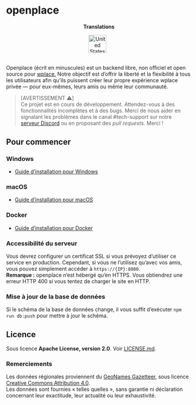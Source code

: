 # openplace  

<p align="center"><strong>Translations</strong></p>
<p align="center">
    <a href="../../README.md"><img src="https://flagcdn.com/256x192/us.png" width="48" alt="United States Flag"></a>
  &nbsp;

## 

Openplace (écrit en minuscules) est un backend libre, non officiel et open source pour [wplace.](https://wplace.live) Notre objectif est d’offrir la liberté et la flexibilité à tous les utilisateurs afin qu’ils puissent créer leur propre expérience wplace privée — pour eux-mêmes, leurs amis ou même leur communauté.  

> [AVERTISSEMENT ⚠️]  
> Ce projet est en cours de développement. Attendez-vous à des fonctionnalités incomplètes et à des bugs. Merci de nous aider en signalant les problèmes dans le canal #tech-support sur notre [serveur Discord](https://discord.gg/ZRC4DnP9Z2) ou en proposant des *pull requests*. Merci !  

## Pour commencer  

### Windows  
- [Guide d’installation pour Windows](INSTALLATION_WINDOWS.md)  

### macOS  
- [Guide d’installation pour macOS](INSTALLATION_MACOS.md)  

### Docker  
- [Guide d’installation pour Docker](INSTALLATION_DOCKER.md)  

### Accessibilité du serveur  
Vous devrez configurer un certificat SSL si vous prévoyez d’utiliser ce service en production. Cependant, si vous ne l’utilisez qu’avec vos amis, vous pouvez simplement accéder à `https://{IP}:8080`.  
**Remarque :** openplace n’est hébergé qu’en HTTPS. Vous obtiendrez une erreur HTTP 400 si vous tentez de charger le site en HTTP.  

### Mise à jour de la base de données  
Si le schéma de la base de données change, il vous suffit d’exécuter `npm run db:push` pour mettre à jour le schéma.  

## Licence  
Sous licence **Apache License, version 2.0**. Voir [LICENSE.md](https://github.com/openplaceteam/openplace/blob/main/LICENSE.md).  

### Remerciements  
Les données régionales proviennent du [GeoNames Gazetteer](https://download.geonames.org/export/dump/), sous licence [Creative Commons Attribution 4.0](https://creativecommons.org/licenses/by/4.0/).  
Les données sont fournies « telles quelles », sans garantie ni déclaration concernant leur exactitude, leur actualité ou leur exhaustivité.
